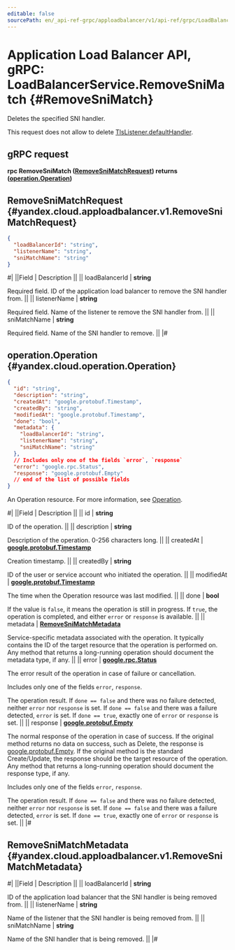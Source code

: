 ```yaml
---
editable: false
sourcePath: en/_api-ref-grpc/apploadbalancer/v1/api-ref/grpc/LoadBalancer/removeSniMatch.md
---
```


# Application Load Balancer API, gRPC: LoadBalancerService.RemoveSniMatch {#RemoveSniMatch}

Deletes the specified SNI handler.

This request does not allow to delete [TlsListener.defaultHandler](/docs/application-load-balancer/api-ref/grpc/LoadBalancer/get#yandex.cloud.apploadbalancer.v1.TlsListener).

## gRPC request

**rpc RemoveSniMatch ([RemoveSniMatchRequest](#yandex.cloud.apploadbalancer.v1.RemoveSniMatchRequest)) returns ([operation.Operation](/docs/application-load-balancer/api-ref/grpc/HttpRouter/get#yandex.cloud.apploadbalancer.v1.HeaderModification.operation))**

## RemoveSniMatchRequest {#yandex.cloud.apploadbalancer.v1.RemoveSniMatchRequest}

```json
{
  "loadBalancerId": "string",
  "listenerName": "string",
  "sniMatchName": "string"
}
```

#|
||Field | Description ||
|| loadBalancerId | **string**

Required field. ID of the application load balancer to remove the SNI handler from. ||
|| listenerName | **string**

Required field. Name of the listener te remove the SNI handler from. ||
|| sniMatchName | **string**

Required field. Name of the SNI handler to remove. ||
|#

## operation.Operation {#yandex.cloud.operation.Operation}

```json
{
  "id": "string",
  "description": "string",
  "createdAt": "google.protobuf.Timestamp",
  "createdBy": "string",
  "modifiedAt": "google.protobuf.Timestamp",
  "done": "bool",
  "metadata": {
    "loadBalancerId": "string",
    "listenerName": "string",
    "sniMatchName": "string"
  },
  // Includes only one of the fields `error`, `response`
  "error": "google.rpc.Status",
  "response": "google.protobuf.Empty"
  // end of the list of possible fields
}
```

An Operation resource. For more information, see [Operation](/docs/api-design-guide/concepts/operation).

#|
||Field | Description ||
|| id | **string**

ID of the operation. ||
|| description | **string**

Description of the operation. 0-256 characters long. ||
|| createdAt | **[google.protobuf.Timestamp](https://developers.google.com/protocol-buffers/docs/reference/google.protobuf#timestamp)**

Creation timestamp. ||
|| createdBy | **string**

ID of the user or service account who initiated the operation. ||
|| modifiedAt | **[google.protobuf.Timestamp](https://developers.google.com/protocol-buffers/docs/reference/google.protobuf#timestamp)**

The time when the Operation resource was last modified. ||
|| done | **bool**

If the value is `false`, it means the operation is still in progress.
If `true`, the operation is completed, and either `error` or `response` is available. ||
|| metadata | **[RemoveSniMatchMetadata](#yandex.cloud.apploadbalancer.v1.RemoveSniMatchMetadata)**

Service-specific metadata associated with the operation.
It typically contains the ID of the target resource that the operation is performed on.
Any method that returns a long-running operation should document the metadata type, if any. ||
|| error | **[google.rpc.Status](https://cloud.google.com/tasks/docs/reference/rpc/google.rpc#status)**

The error result of the operation in case of failure or cancellation.

Includes only one of the fields `error`, `response`.

The operation result.
If `done == false` and there was no failure detected, neither `error` nor `response` is set.
If `done == false` and there was a failure detected, `error` is set.
If `done == true`, exactly one of `error` or `response` is set. ||
|| response | **[google.protobuf.Empty](https://developers.google.com/protocol-buffers/docs/reference/google.protobuf#google.protobuf.Empty)**

The normal response of the operation in case of success.
If the original method returns no data on success, such as Delete,
the response is [google.protobuf.Empty](https://developers.google.com/protocol-buffers/docs/reference/google.protobuf#google.protobuf.Empty).
If the original method is the standard Create/Update,
the response should be the target resource of the operation.
Any method that returns a long-running operation should document the response type, if any.

Includes only one of the fields `error`, `response`.

The operation result.
If `done == false` and there was no failure detected, neither `error` nor `response` is set.
If `done == false` and there was a failure detected, `error` is set.
If `done == true`, exactly one of `error` or `response` is set. ||
|#

## RemoveSniMatchMetadata {#yandex.cloud.apploadbalancer.v1.RemoveSniMatchMetadata}

#|
||Field | Description ||
|| loadBalancerId | **string**

ID of the application load balancer that the SNI handler is being removed from. ||
|| listenerName | **string**

Name of the listener that the SNI handler is being removed from. ||
|| sniMatchName | **string**

Name of the SNI handler that is being removed. ||
|#